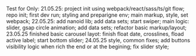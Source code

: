 Test for Only:
21.05.25:
project init using webpack/react/sass/ts/git flow; repo init; first dev run; styling and preparigne env;
main markup, style, set webpack;
22.05.25:
add nanoid lib; add data sets; start swiper;
main logic: slider, gsap circle animation; add data sets;
refactor basic markup/layout;
23.05.25
finished basic carousel layot: finish float date, crosslines, fload active label;
start bottom slider;
24.05.25
style, common fixes;
add buttons visibility logic when rich the end or at the begining;
fix slider style;